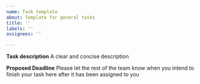 ```yaml
---
name: Task template
about: Template for general tasks
title: ''
labels: ''
assignees: ''

---
```


**Task description**
A clear and concise description

**Proposed Deadline**
Please let the rest of the team know when you intend to finish your task here after it has been assigned to you
